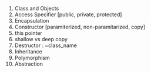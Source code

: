 1. Class and Objects
2. Access Specifier [public, private, protected]
3. Encapsulation
4. Constructor [paramiterized, non-paramitarized, copy]
5. this pointer
6. shallow vs deep copy
7. Destructor : ~class_name
8. Inheritance
9. Polymorphism
10. Abstraction
